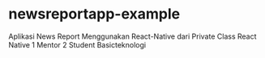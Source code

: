 # newsreportapp-example
Aplikasi News Report Menggunakan React-Native dari Private Class React Native 1 Mentor 2 Student Basicteknologi
